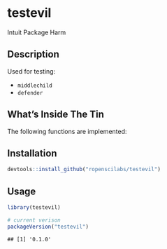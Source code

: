 
# testevil

Intuit Package Harm

## Description

Used for testing:

  - `middlechild`
  - `defender`

## What’s Inside The Tin

The following functions are implemented:

## Installation

``` r
devtools::install_github("ropenscilabs/testevil")
```

## Usage

``` r
library(testevil)

# current verison
packageVersion("testevil")
```

    ## [1] '0.1.0'
